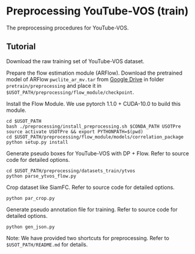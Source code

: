 # Preprocessing YouTube-VOS (train)

The preprocessing procedures for YouTube-VOS.

## Tutorial

Download the raw training set of YouTube-VOS dataset.

Prepare the flow estimation module (ARFlow).
Download the pretrained model of ARFlow `pwclite_ar_mv.tar` 
from [Google Drive](https://drive.google.com/drive/folders/1oa5fJN_QicIF1aJ-Uth2IQaY_bOW49Ia?usp=sharing)
in folder `pretrain/preprocessing` and place it in 
`$USOT_PATH/preprocessing/flow_module/checkpoint`.

Install the Flow Module. We use pytorch 1.1.0 + CUDA-10.0 to build this module.
 
```shell
cd $USOT_PATH
bash ./preprocessing/install_preprocessing.sh $CONDA_PATH USOTPre
source activate USOTPre && export PYTHONPATH=$(pwd)
cd $USOT_PATH/preprocessing/flow_module/models/correlation_package
python setup.py install
```

Generate pseudo boxes for YouTube-VOS with DP + Flow. 
 Refer to source code for detailed options.
 
```shell
cd $USOT_PATH/preprocessing/datasets_train/ytvos
python parse_ytvos_flow.py
```

Crop dataset like SiamFC. 
 Refer to source code for detailed options.
 
```shell
python par_crop.py
```

Generate pseudo annotation file for training.
 Refer to source code for detailed options.
 
```shell
python gen_json.py
```

Note: We have provided two shortcuts for preprocessing. 
Refer to `$USOT_PATH/README.md` for details.
